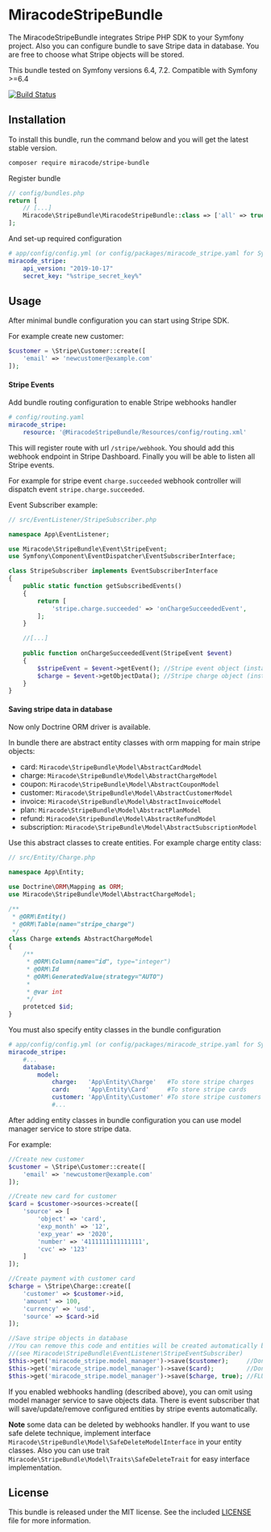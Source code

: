MiracodeStripeBundle
====================

The MiracodeStripeBundle integrates Stripe PHP SDK to your Symfony project. 
Also you can configure bundle to save Stripe data in database. 
You are free to choose what Stripe objects will be stored. 

This bundle  tested on Symfony versions 6.4, 7.2. Compatible with Symfony >=6.4 

[![Build Status](https://travis-ci.org/mirovskyi/stripe-bundle.svg?branch=1.0)](https://travis-ci.org/mirovskyi/stripe-bundle)


Installation
------------

To install this bundle, run the command below and you will get the latest stable version.

``` bash
composer require miracode/stripe-bundle
```

Register bundle


``` php
// config/bundles.php
return [
    // [...]
    Miracode\StripeBundle\MiracodeStripeBundle::class => ['all' => true],
];
```
And set-up required configuration

``` yaml
# app/config/config.yml (or config/packages/miracode_stripe.yaml for Symfony >=3.4)
miracode_stripe:
    api_version: "2019-10-17"
    secret_key: "%stripe_secret_key%"
```

Usage
-----

After minimal bundle configuration you can start using Stripe SDK. 

For example create new customer:

``` php
$customer = \Stripe\Customer::create([
    'email' => 'newcustomer@example.com'
]);
```

#### Stripe Events

Add bundle routing configuration to enable Stripe webhooks handler

``` yaml
# config/routing.yaml
miracode_stripe:
    resource: '@MiracodeStripeBundle/Resources/config/routing.xml'
```

This will register route with url `/stripe/webhook`. You should add this webhook endpoint in Stripe Dashboard. Finally you will be able to listen all Stripe events.

For example for stripe event `charge.succeeded` webhook controller will dispatch event `stripe.charge.succeeded`.

Event Subscriber example:

``` php
// src/EventListener/StripeSubscriber.php

namespace App\EventListener;

use Miracode\StripeBundle\Event\StripeEvent;
use Symfony\Component\EventDispatcher\EventSubscriberInterface;

class StripeSubscriber implements EventSubscriberInterface
{
    public static function getSubscribedEvents()
    {
        return [
            'stripe.charge.succeeded' => 'onChargeSucceededEvent',
        ];
    }

    //[...]
    
    public function onChargeSucceededEvent(StripeEvent $event)
    {
        $stripeEvent = $event->getEvent(); //Stripe event object (instanceof \Stripe\Event)
        $charge = $event->getObjectData(); //Stripe charge object (instanceof \Stripe\Charge)
    }
}
```

#### Saving stripe data in database

Now only Doctrine ORM driver is available.

In bundle there are abstract entity classes with orm mapping for main stripe objects:

 - card: `Miracode\StripeBundle\Model\AbstractCardModel`
 - charge: `Miracode\StripeBundle\Model\AbstractChargeModel`
 - coupon: `Miracode\StripeBundle\Model\AbstractCouponModel`
 - customer: `Miracode\StripeBundle\Model\AbstractCustomerModel`
 - invoice: `Miracode\StripeBundle\Model\AbstractInvoiceModel`
 - plan: `Miracode\StripeBundle\Model\AbstractPlanModel`
 - refund: `Miracode\StripeBundle\Model\AbstractRefundModel`
 - subscription: `Miracode\StripeBundle\Model\AbstractSubscriptionModel`
 
Use this abstract classes to create entities. For example charge entity class:

``` php
// src/Entity/Charge.php

namespace App\Entity;

use Doctrine\ORM\Mapping as ORM;
use Miracode\StripeBundle\Model\AbstractChargeModel;

/**
 * @ORM\Entity()
 * @ORM\Table(name="stripe_charge")
 */
class Charge extends AbstractChargeModel
{
    /**
     * @ORM\Column(name="id", type="integer")
     * @ORM\Id
     * @ORM\GeneratedValue(strategy="AUTO")
     *
     * @var int
     */
    protetced $id;
}
```

You must also specify entity classes in the bundle configuration

``` yaml
# app/config/config.yml (or config/packages/miracode_stripe.yaml for Symfony >=3.4)
miracode_stripe:
    #...
    database:
        model:
            charge:   'App\Entity\Charge'   #To store stripe charges
            card:     'App\Entity\Card'     #To store stripe cards
            customer: 'App\Entity\Customer' #To store stripe customers  
            #...
```

After adding entity classes in bundle configuration you can use model manager service to store stripe data.

For example:

``` php
//Create new customer
$customer = \Stripe\Customer::create([
    'email' => 'newcustomer@example.com'
]);

//Create new card for customer
$card = $customer->sources->create([
    'source' => [
        'object' => 'card',
        'exp_month' => '12',
        'exp_year' => '2020',
        'number' => '4111111111111111',
        'cvc' => '123'
    ]
]);

//Create payment with customer card
$charge = \Stripe\Charge::create([
    'customer' => $customer->id,
    'amount' => 100,
    'currency' => 'usd',
    'source' => $card->id
]);

//Save stripe objects in database
//You can remove this code and entities will be created automatically by webhooks handler 
//(see Miracode\StripeBundle\EventListener\StripeEventSubscriber)
$this->get('miracode_stripe.model_manager')->save($customer);     //Don't flush changes. Return new Customer entity object.
$this->get('miracode_stripe.model_manager')->save($card);         //Don't flush changes. Return new Card entity object.
$this->get('miracode_stripe.model_manager')->save($charge, true); //FLUSH changes in DB. Return new Charge entity object.
```

If you enabled webhooks handling (described above), you can omit using model manager service to save objects data. 
There is event subscriber that will save/update/remove configured entities by stripe events automatically.

**Note** some data can be deleted by webhooks handler. If you want to use safe delete technique, implement interface `Miracode\StripeBundle\Model\SafeDeleteModelInterface` in your entity classes. 
Also you can use trait `Miracode\StripeBundle\Model\Traits\SafeDeleteTrait` for easy interface implementation. 


License
-------

This bundle is released under the MIT license. See the included [LICENSE](LICENSE) file for more information.
